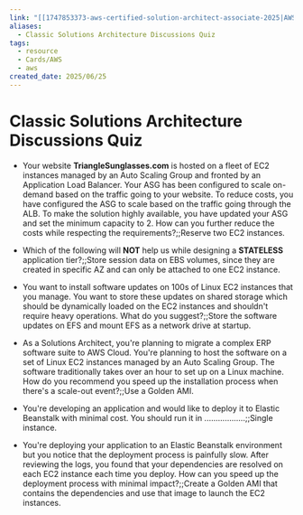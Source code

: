 ```yaml
---
link: "[[1747853373-aws-certified-solution-architect-associate-2025|AWS Certified Solution Architect Associate 2025]]"
aliases:
  - Classic Solutions Architecture Discussions Quiz
tags:
  - resource
  - Cards/AWS
  - aws
created_date: 2025/06/25
---
```

# Classic Solutions Architecture Discussions Quiz
- Your website **TriangleSunglasses.com** is hosted on a fleet of EC2 instances managed by an Auto Scaling Group and fronted by an Application Load Balancer. Your ASG has been configured to scale on-demand based on the traffic going to your website. To reduce costs, you have configured the ASG to scale based on the traffic going through the ALB. To make the solution highly available, you have updated your ASG and set the minimum capacity to 2. How can you further reduce the costs while respecting the requirements?;;Reserve two EC2 instances.
<!--SR:!2025-09-07,43,290-->
- Which of the following will **NOT** help us while designing a **STATELESS** application tier?;;Store session data on EBS volumes, since they are created in specific AZ and can only be attached to one EC2 instance.
<!--SR:!2025-08-29,34,270-->
- You want to install software updates on 100s of Linux EC2 instances that you manage. You want to store these updates on shared storage which should be dynamically loaded on the EC2 instances and shouldn't require heavy operations. What do you suggest?;;Store the software updates on EFS and mount EFS as a network drive at startup.
<!--SR:!2025-10-02,63,310-->
- As a Solutions Architect, you're planning to migrate a complex ERP software suite to AWS Cloud. You're planning to host the software on a set of Linux EC2 instances managed by an Auto Scaling Group. The software traditionally takes over an hour to set up on a Linux machine. How do you recommend you speed up the installation process when there's a scale-out event?;;Use a Golden AMI.
<!--SR:!2025-09-08,42,290-->
- You're developing an application and would like to deploy it to Elastic Beanstalk with minimal cost. You should run it in ..................;;Single instance.
<!--SR:!2025-08-28,34,270-->
- You're deploying your application to an Elastic Beanstalk environment but you notice that the deployment process is painfully slow. After reviewing the logs, you found that your dependencies are resolved on each EC2 instance each time you deploy. How can you speed up the deployment process with minimal impact?;;Create a Golden AMI that contains the dependencies and use that image to launch the EC2 instances.
<!--SR:!2025-08-30,40,290-->
